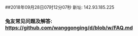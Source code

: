 ##2018年09月28日07时12分07秒 新址: 142.93.185.225
### 兔友常见问题及解答: https://github.com/wanggonging/d/blob/w/FAQ.md
